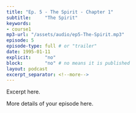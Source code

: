 ```yaml
---
title: "Ep. 5 - The Spirit - Chapter 1"
subtitle:     "The Spirit"
keywords:
- course1
mp3-url: "/assets/audio/ep5-The-Spirit.mp3"
episode: 5
episode-type: full # or "trailer"
date: 1995-01-11
explicit:     "no"
block:        "no" # no means it is published
layout: podcast
excerpt_separator: <!--more-->
---
```

Excerpt here.
<!--more-->

More details of your episode here.
